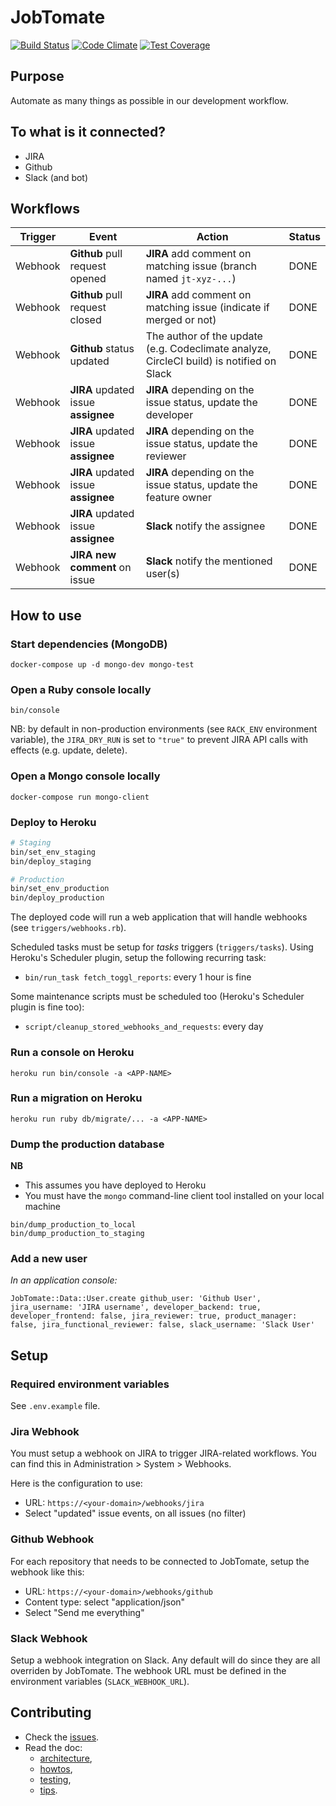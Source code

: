 # JobTomate

[![Build Status](https://travis-ci.org/jobteaser/job_tomate.svg?branch=master)](https://travis-ci.org/jobteaser/job_tomate)
[![Code Climate](https://codeclimate.com/repos/5659c9ee09af1e152f00d540/badges/d4a9abf44cad651805e5/gpa.svg)](https://codeclimate.com/repos/5659c9ee09af1e152f00d540/feed)
[![Test Coverage](https://codeclimate.com/repos/5659c9ee09af1e152f00d540/badges/d4a9abf44cad651805e5/coverage.svg)](https://codeclimate.com/repos/5659c9ee09af1e152f00d540/coverage)

## Purpose

Automate as many things as possible in our development workflow.

## To what is it connected?

- JIRA
- Github
- Slack (and bot)

## Workflows

Trigger | Event | Action | Status
------- | ----- | ------ | ------
Webhook | **Github** pull request opened | **JIRA** add comment on matching issue (branch named `jt-xyz-...`) | DONE
Webhook | **Github** pull request closed | **JIRA** add comment on matching issue (indicate if merged or not) | DONE
Webhook | **Github** status updated | The author of the update (e.g. Codeclimate analyze, CircleCI build) is notified on Slack | DONE
Webhook | **JIRA** updated issue **assignee** | **JIRA** depending on the issue status, update the developer | DONE
Webhook | **JIRA** updated issue **assignee** | **JIRA** depending on the issue status, update the reviewer | DONE
Webhook | **JIRA** updated issue **assignee** | **JIRA** depending on the issue status, update the feature owner | DONE
Webhook | **JIRA** updated issue **assignee** | **Slack** notify the assignee | DONE
Webhook | **JIRA new comment** on issue | **Slack** notify the mentioned user(s) | DONE

## How to use

### Start dependencies (MongoDB)

```
docker-compose up -d mongo-dev mongo-test
```

### Open a Ruby console locally

```
bin/console
```

NB: by default in non-production environments (see `RACK_ENV` environment variable), the `JIRA_DRY_RUN` is set to `"true"` to prevent JIRA API calls with effects (e.g. update, delete).

### Open a Mongo console locally

```
docker-compose run mongo-client
```

### Deploy to Heroku

```sh
# Staging
bin/set_env_staging
bin/deploy_staging

# Production
bin/set_env_production
bin/deploy_production
```

The deployed code will run a web application that will handle webhooks (see `triggers/webhooks.rb`).

Scheduled tasks must be setup for _tasks_ triggers (`triggers/tasks`). Using Heroku's Scheduler plugin, setup the following recurring task:

- `bin/run_task fetch_toggl_reports`: every 1 hour is fine

Some maintenance scripts must be scheduled too (Heroku's Scheduler plugin is fine too):

- `script/cleanup_stored_webhooks_and_requests`: every day

### Run a console on Heroku

```
heroku run bin/console -a <APP-NAME>
```

### Run a migration on Heroku

```
heroku run ruby db/migrate/... -a <APP-NAME>
```

### Dump the production database

**NB**

- This assumes you have deployed to Heroku
- You must have the `mongo` command-line client tool installed on your local machine

```
bin/dump_production_to_local
bin/dump_production_to_staging
```

### Add a new user

_In an application console:_

```
JobTomate::Data::User.create github_user: 'Github User', jira_username: 'JIRA username', developer_backend: true, developer_frontend: false, jira_reviewer: true, product_manager: false, jira_functional_reviewer: false, slack_username: 'Slack User'
```

## Setup

### Required environment variables

See `.env.example` file.

### Jira Webhook

You must setup a webhook on JIRA to trigger JIRA-related workflows. You can find this in Administration > System > Webhooks.

Here is the configuration to use:

- URL: `https://<your-domain>/webhooks/jira`
- Select "updated" issue events, on all issues (no filter)

### Github Webhook

For each repository that needs to be connected to JobTomate, setup the webhook like this:

- URL: `https://<your-domain>/webhooks/github`
- Content type: select "application/json"
- Select "Send me everything"

### Slack Webhook

Setup a webhook integration on Slack. Any default will do since they are all overriden by JobTomate. The webhook URL must be defined in the environment variables (`SLACK_WEBHOOK_URL`).

## Contributing

- Check the [issues](https://github.com/jobteaser/job_tomate/issues).
- Read the doc:
  - [architecture](https://github.com/jobteaser/job_tomate/tree/master/doc/architecture.md),
  - [howtos](https://github.com/jobteaser/job_tomate/tree/master/doc/howtos.md),
  - [testing](https://github.com/jobteaser/job_tomate/tree/master/doc/testing.md),
  - [tips](https://github.com/jobteaser/job_tomate/tree/master/doc/development_tips.md).
